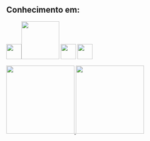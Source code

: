 ## Conhecimento em:
<img loading="js" src="https://cdn.jsdelivr.net/gh/devicons/devicon/icons/javascript/javascript-original.svg" width="40" height="40"/><img loading="node" src="https://cdn.jsdelivr.net/gh/devicons/devicon/icons/nodejs/nodejs-original-wordmark.svg" width="100" height="100"/>
<img loading="php" src="https://cdn.jsdelivr.net/gh/devicons/devicon/icons/php/php-original.svg" width="40" height="40"/>
<img loading="python" src="https://cdn.jsdelivr.net/gh/devicons/devicon/icons/python/python-original.svg" width="40" height="40"/>

<div>
<a href="https://github.com/Brnvenan">
<img loading="lazy" height="180em" src="https://github-readme-stats.vercel.app/api/top-langs/?username=Brnvenan&layout=compact&langs_count=7&theme=dracula"/>
<img loading="lazy" height="180em" src="https://github-readme-stats.vercel.app/api?username=Brnvenan&show_icons=true&theme=dracula&include_all_commits=true&count_private=true"/>
</div>
